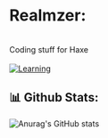 # Realmzer:
<br>Coding stuff for Haxe<br><br>
[![Learning](https://skillicons.dev/icons?i=swift,cs,html&perline=3)](https://skillicons.dev)




## 📊 __Github Stats:__ 
![Anurag's GitHub stats](https://github-readme-stats.vercel.app/api/top-langs/?username=Realmzer&theme=transparent&show_icons=true&layour=compact)

